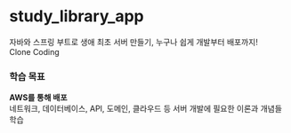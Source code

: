 # study_library_app
자바와 스프링 부트로 생애 최초 서버 만들기, 누구나 쉽게 개발부터 배포까지!<br>
Clone Coding

### 학습 목표<br>
**AWS를 통해 배포**<br>
네트워크, 데이터베이스, API, 도메인, 클라우드 등 서버 개발에 필요한 이론과 개념들 학습<br>



